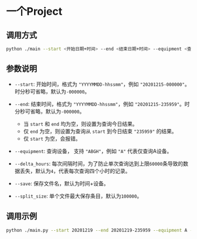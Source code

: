 # 一个Project

## 调用方式

```bash
python ./main --start <开始日期+时间> --end <结束日期+时间> --equipment <查询设备> --delta_hours <单次查询小时> --save <保存文件名>
```

## 参数说明

- `--start`: 开始时间，格式为 `"YYYYMMDD-hhssmm"`，例如 `"20201215-000000"`。时分秒可省略，默认为`-000000`。
- `--end`: 结束时间，格式为 `"YYYYMMDD-hhssmm"`，例如 `"20201215-235959"`。时分秒可省略，默认为`-000000`。

  - 当 `start` 和 `end` 均为空，则设置为查询今日结果。
  - 仅 `end` 为空，则设置为查询从 `start` 到今日结束 `"235959"` 的结果。
  - 仅 `start` 为空，会报错。

- `--equipment`: 查询设备， 支持 `"ABGH"`，例如 `"A"` 代表仅查询A设备。
- `--delta_hours`: 每次间隔时间，为了防止单次查询达到上限`60000`条导致的数据丢失，默认为`4`，代表每次查询四个小时的记录。
- `--save`: 保存文件名，默认为时间+设备。
- `--split_size`: 单个文件最大保存条目，默认为`100000`。

## 调用示例

```bash
python ./main.py --start 20201219 --end 20201219-235959 --equipment A --delta_hours 4
```
